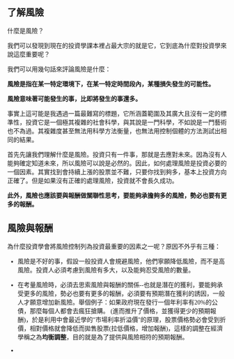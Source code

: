 <body style="font-family:'微軟正黑體';">

## 了解風險

什麼是風險？

我們可以發現到現在的投資學課本裡占最大宗的就是它，它到底為什麼對投資學來說這麼重要呢？

我們可以用幾句話來評論風險是什麼：

**風險是指在某一特定環境下，在某一特定時間段內，某種損失發生的可能性。**
    
**風險意味著可能發生的事，比即將發生的事還多。**

事實上這可能是我遇過一篇最難寫的標題，它所涵蓋範圍及其廣大且沒有一定的標準性，投資它是一個極其複雜的社會科學，與其說是一門科學，不如說是一門藝術也不為過。其複雜度甚至無法用科學方法衡量，也無法用控制個體的方法測試出相同的結果。

首先先讓我們理解什麼是風險。投資只有一件事，那就是去應對未來。因為沒有人能夠確定知道未來，所以風險可以說是必然的。因此，如何處理風險是投資必要的一個因素。其實找到會持續上漲的股票並不難，只要你找到夠多，基本上投資方向正確了。但是如果沒有正確的處理風險，投資就不會長久成功。

**此外，風險也應該要與報酬做關聯性思考，要能夠承擔夠多的風險，勢必也要有更多的報酬。**

## 風險與報酬

為什麼投資學會將風險控制列為投資最重要的因素之一呢？原因不外乎有三種：

* 風險是不好的事，假設一般投資人會規避風險，他們寧願降低風險，而不是高風險。投資人必須考慮到風險有多大，以及能夠忍受風險的數量。

* 在考量風險時，必須去思索風險與報酬的關係--也就是潛在的獲利，要能夠承受更多的風險，勢必也要有更多的報酬，必須要有預期潛在獲利的誘因，一般人才願意增加新風險。舉個例子：如果政府現在發行一個年利率有20%的公債，那麼每個人都會去瘋狂搶購。
(進而推升了價格，並獲得更少的預期報酬)，於是利用中會最近學的"市場利率折溢價"的原理，股票價格勢必會受到折價，相對價格就會降低而拋售股票(拉低價格，增加報酬)，這樣的調整在經濟學稱之為**均衡調整**，目的就是為了提供與風險相符的預期報酬。

* 


</body>

